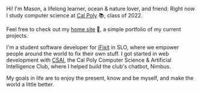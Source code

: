 Hi! I'm Mason, a lifelong learner, ocean & nature lover, and friend. Right now I study computer science at [Cal Poly](https://www.calpoly.edu/) 📚, class of 2022.

Feel free to check out my [home site](https://masonmcelvain.com) 🌴, a simple portfolio of my current projects.

I'm a student software developer for [iFixit](https://github.com/ifixit) in SLO, where we empower people around the world to fix their own stuff. I got started in web development with [CSAI](https://www.calpolycsai.com/), the Cal Poly Computer Science & Artificial Intelligence Club, where I helped build the club's chatbot, Nimbus.

My goals in life are to enjoy the present, know and be myself, and make the world a little better.
